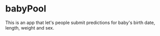 # babyPool

This is an app that let's people submit predictions for baby's birth date, length, weight and sex.
